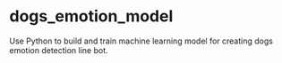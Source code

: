 # dogs_emotion_model
Use Python to build and train machine learning model for creating dogs emotion detection line bot.
